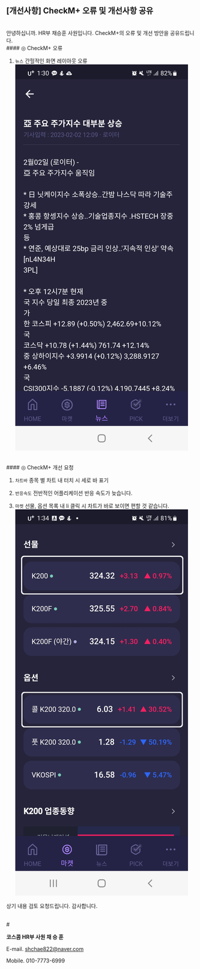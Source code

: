 ## [개선사항] CheckM+ 오류 및 개선사항 공유

<br>
안녕하십니까. HR부 채승훈 사원입니다.
CheckM+의 오류 및 개선 방안을 공유드립니다.

<br>
#### ◎ CheckM+ 오류

1.  `뉴스` 간헐적인 화면 레이아웃 오류
    ![이미지](./버그1_채승훈_230202.jpg)

<br>
#### ◎ CheckM+ 개선 요청

1. `차트바` 종목 별 차트 내 터치 시 세로 바 표기

2. `반응속도` 전반적인 어플리케이션 반응 속도가 늦습니다.

3. `마켓` 선물, 옵션 목록 내 li 클릭 시 차트가 바로 보이면 편할 것 같습니다.
   ![이미지](./버그2_채승훈_230202.jpg)

상기 내용 검토 요청드립니다.
감사합니다.

<br>
#

**코스콤 HR부 사원 채 승 훈**

E-mail. shchae822@naver.com

Mobile. 010-7773-6999
